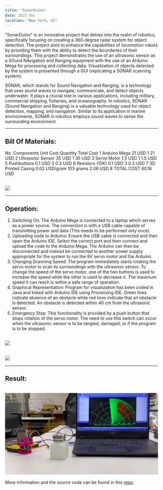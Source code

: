 ```yaml
---
title: "SonarDuino"
date: 2023 Dec
location: "New York, US"
---
```

"SonarDuino" is an innovative project that delves into the realm of robotics, specifically focusing
on creating a 360-degree radar system for object detection. The project aims to enhance the
capabilities of locomotion robots by providing them with the ability to detect the boundaries of
their surroundings. This project demonstrates the use of an ultrasonic sensor as a SOund
NAvigation and Ranging equipment with the use of an Arduino Mega for processing and
collecting data. Visualization of objects detected by the system is presented through a GUI
(replicating a SONAR scanning system).

SONAR, which stands for Sound Navigation and Ranging, is a technology that uses sound waves
to navigate, communicate, and detect objects underwater. It plays a crucial role in various
applications, including military, commercial shipping, fisheries, and oceanography. In robotics,
SONAR (Sound Navigation and Ranging) is a valuable technology used for object detection,
mapping, and navigation. Similar to its application in marine environments, SONAR in robotics
employs sound waves to sense the surrounding environment

---
Bill Of Materials:
---

No. Components Unit Cost Quantity Total Cost
1 Arduino Mega 21 USD 1 21 USD
2 Ultrasonic Sensor 35 USD 1 35 USD
3 Servo Motor 1.5 USD 1 1.5 USD
5 Pushbuttons 0.1 USD 3 0.3 USD
6 Resistors (10K) 0.1 USD 3 0.3 USD
7 3D Printed Casing 0.02 USD/gram 103 grams 2.06 USD
8 TOTAL COST 60.16 USD

<br/><img src='/images/systemdesign.jpg'>

---
Operation:
---
1. Switching On:
The Arduino Mega is connected to a laptop which serves as a power source. The connection is
with a USB cable capable of transmitting power and data (This needs to be performed only
once).
2. Uploading code to Arduino:
Ensure the USB cable is connected and then open the Arduino IDE. Select the correct port and
then connect and upload the code to the Arduino Mega. The Arduino can then be disconnected
and instead be connected to another power supply appropriate for the system to run the 9V servo
motor and the Arduino.
3. Changing Scanning Speed:
The program immediately starts rotating the servo motor to scan its surroundings with the
ultrasonic sensor. To change the speed of the servo motor, one of the two buttons is used to
increase the speed while the other is used to decrease it. The maximum speed it can reach is
within a safe range of operation.
4. Graphical Representation:
Program for visualization has been coded in Java and linked with Arduino IDE using Processing
IDE. Green lines indicate absence of an obstacle while red lines indicate that an obstacle is
detected. An obstacle is detected within 40 cm from the ultrasonic sensor.
5. Emergency Stop:
This functionality is provided by a push button that stops rotation of the servo motor. The need to
use this switch can occur when the ultrasonic sensor is to be tangled, damaged, or if the program
is to be stopped.

<br/><img src='/images/arduinoflowchart.png'>

<br/><img src='/images/sonardisplay.png'>

---
Result:
---

<br/><img src='/images/sonarduinoinaction.png'>



More information and the source code can be found in this [repo](https://github.com/shantanu-ghodgaonkar/NYU_Sonarduino).
